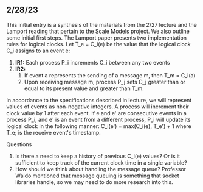 ## 2/28/23
This initial entry is a synthesis of the materials from the 2/27 lecture and the Lamport reading that pertain to the Scale Models project. We also outline some initial first steps.
The Lamport paper presents two implementation rules for logical clocks. Let T_e = C_i(e) be the value that the logical clock C_i assigns to an event e:
1. **IR1:** Each process P_i increments C_i between any two events
2. **IR2:**
   1. If event a represents the sending of a message m, then T_m = C_i(a)
   2. Upon receiving message m, process P_j sets C_j greater than or equal to its present value and greater than T_m.

In accordance to the specifications described in lecture, we will represent values of events as non-negative integers. A process will increment their clock value by 1 after each event.
If e and e' are consecutive events in a process P_i, and e' is an event from a different process, P_i will update its logical clock in the following manner:
C_i(e') = max(C_i(e), T_e') + 1
where T_e; is the receive event's timestamp.

Questions
1. Is there a need to keep a history of previous C_i(e) values? Or is it sufficient to keep track of the current clock time in a single variable?
2. How should we think about handling the message queue? Professor Waldo mentioned that message queuing is something that socket libraries handle, so we may need to do more research into this.

